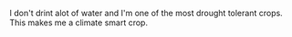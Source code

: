 I don't drint alot of water and I'm one of the most drought tolerant crops. This makes me a climate smart crop.
